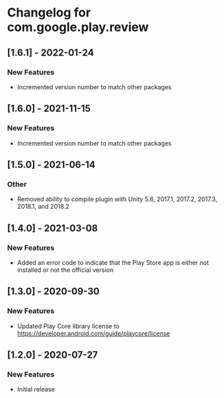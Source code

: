 # Changelog for com.google.play.review

## [1.6.1] - 2022-01-24
### New Features
 - Incremented version number to match other packages

## [1.6.0] - 2021-11-15
### New Features
 - Incremented version number to match other packages

## [1.5.0] - 2021-06-14
### Other
 - Removed ability to compile plugin with Unity 5.6, 2017.1, 2017.2, 2017.3, 2018.1, and 2018.2

## [1.4.0] - 2021-03-08
### New Features
 - Added an error code to indicate that the Play Store app is either not installed or not the official version

## [1.3.0] - 2020-09-30
### New Features
 - Updated Play Core library license to https://developer.android.com/guide/playcore/license

## [1.2.0] - 2020-07-27
### New Features
 - Initial release

